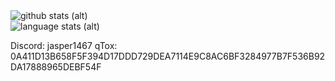 <img src="https://github-readme-stats-git-master-jasper1467.vercel.app/api?username=Jasper1467&show_icons=true&theme=radical" alt="github stats (alt)">
<br>
<img src="https://github-readme-stats-git-master-jasper1467.vercel.app/api/top-langs/?username=Jasper1467&layout=compact&theme=radical&hide=max&langs_count=20" alt="language stats (alt)">

Discord: jasper1467
qTox: 0A411D13B658F5F394D17DDD729DEA7114E9C8AC6BF3284977B7F536B92DA17888965DEBF54F
